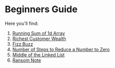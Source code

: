 # Beginners Guide

Here you'll find:

1. <a href="https://github.com/lara-vel-dev/leetcode-exercises/blob/main/beginners-guide/01-runningsums.py">Running Sum of 1d Array</a>
2. <a href="https://github.com/lara-vel-dev/leetcode-exercises/blob/main/beginners-guide/02-richestcustomer.py">Richest Customer Wealth</a>
3. <a href="https://github.com/lara-vel-dev/leetcode-exercises/blob/main/beginners-guide/03-fizzbuzz.py">Fizz Buzz</a>
4. <a href="https://github.com/lara-vel-dev/leetcode-exercises/blob/main/beginners-guide/04-stepstozero.py">Number of Steps to Reduce a Number to Zero</a>
5. <a href="https://github.com/lara-vel-dev/leetcode-exercises/blob/main/beginners-guide/05-middlelinkedlist.py">Middle of the Linked List</a>
6. <a href="https://github.com/lara-vel-dev/leetcode-exercises/blob/main/beginners-guide/06-ransomnote.py">Ransom Note</a>
